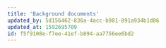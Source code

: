 ```yaml
---
title: 'Background documents'
updated_by: 5d156462-836a-4acc-b981-891a934b1d86
updated_at: 1592695709
id: f5f9108e-f7ee-41ef-b894-aa7756ee6bd2
---
```

